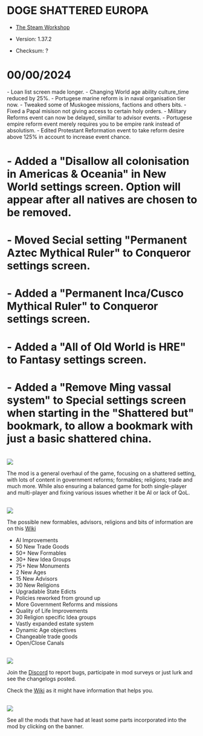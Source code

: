 # DOGE SHATTERED EUROPA
- [The Steam Workshop](https://steamcommunity.com/sharedfiles/filedetails/?id=2152606065)

- Version: 1.37.2
- Checksum: ?

<h1>00/00/2024</h1>
- Loan list screen made longer.
- Changing World age ability culture_time reduced by 25%.
- Portugese marine reform is in naval organisation tier now.
- Tweaked some of Muskogee missions, factions and others bits.
- Fixed a Papal misison not giving access to certain holy orders.
- Military Reforms event can now be delayed, simillar to advisor events.
- Portugese empire reform event merely requires you to be empire rank instead of absolutism.
- Edited Protestant Reformation event to take reform desire above 125% in account to increase event chance.


# - Added a "Disallow all colonisation in Americas & Oceania" in New World settings screen. Option will appear after all natives are chosen to be removed.
# - Moved Secial setting "Permanent Aztec Mythical Ruler" to Conqueror settings screen.
# - Added a "Permanent Inca/Cusco Mythical Ruler" to Conqueror settings screen.
# - Added a "All of Old World is HRE" to Fantasy settings screen.
# - Added a "Remove Ming vassal system" to Special settings screen when starting in the "Shattered but" bookmark, to allow a bookmark with just a basic shattered china.

<br/>
<img src=https://i.imgur.com/F14PpEA.png/>

The mod is a general overhaul of the game, focusing on a shattered setting, with lots of content in government reforms; formables; religions; trade and much more. While also ensuring a balanced game for both single-player and multi-player and fixing various issues whether it be AI or lack of QoL.

<br/>
<img src=https://i.imgur.com/jIkgNsx.png/>

The possible new formables, advisors, religions and bits of information are on this [Wiki](https://eu4.paradoxwikis.com/Doge_Shattered_Europa)

- AI Improvements
- 50 New Trade Goods
- 50+ New Formables
- 30+ New Idea Groups
- 75+ New Monuments
- 2 New Ages
- 15 New Advisors
- 30 New Religions
- Upgradable State Edicts
- Policies reworked from ground up
- More Government Reforms and missions
- Quality of Life Improvements
- 30 Religion specific Idea groups
- Vastly expanded estate system
- Dynamic Age objectives
- Changeable trade goods
- Open/Close Canals

<br/>

<img src=https://i.imgur.com/rdtTMF7.png/>


Join the [Discord](https://discord.gg/DwNbtWY) to report bugs, participate in mod surveys or just lurk and see the changelogs posted.

Check the [Wiki](https://eu4.paradoxwikis.com/Doge_Shattered_Europa) as it might have information that helps you.

<br/>
<a href="https://steamcommunity.com/workshop/filedetails/discussion/2152606065/3115898713372561841/">
    <img src=https://i.imgur.com/801eNhE.png/>
</a>

See all the mods that have had at least some parts incorporated into the mod by clicking on the banner.


<br/><br/>
